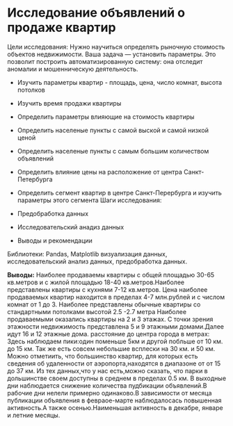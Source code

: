 # Исследование объявлений о продаже квартир

Цели исследования:
Нужно научиться определять рыночную стоимость объектов недвижимости. Ваша задача — установить параметры. Это позволит построить автоматизированную систему: она отследит аномалии и мошенническую деятельность.

* Изучить параметры квартир - площадь, цена, число комнат, высота потолков
* Изучить время продажи квартиры
* Определить параметры влияющие на стоимость квартиры
* Определить населеные пункты с самой выской и самой низкой ценой
* Определить населеные пункты с самым большим количеством объявлений
* Определить влияние цены на расположение от центра Санкт-Петербурга
* Определить сегмент квартир в центре Санкт-Перербурга и изучить параметры этого сегмента 
Шаги исследования:

* Предобработка данных
* Исследовательский анадиз данных
* Выводы и рекомендации

Библиотеки: Pandas, Matplotlib
визуализация данных, исследовательский анализ данных, предобработка данных.

**Выводы:**
Наиболее продаваемы квартиры с общей площадью 30-65 кв.метров и с жилой площадью 18-40 кв.метров.Наиболее представлены квартиры с кухнями 7-12 кв.метров.
Цена наиболее продаваемых квартир находится в пределах 4-7 млн.рублей и с числом комнат от 1 до 3.
Наиболее представлены обычные квартиры со стандартными потолками высотой 2.5 -2.7 метра
Наиболее продаваемыми оказались квартиры на 2 и 3 этажах.
С точки зрения этажности недвижимость представлена 5 и 9 этажными домами.Далее идут 16 и 12 этажные дома.
расстояние до центра города в метрах: Здесь наблюдаем пики:один поменьше 5км и другой побльше от 10 км. до 15 км. Так же есть совсем небольшие всплески на 30 км. и 50 км.
Можно отметиить, что большинство квартир, для которых есть сведения об удаленности от аэропорта,находятся в диапазоне от от 15 до 37 км.
Из тех данных,что у нас есть,можно сказать, что парки в дольшинстве своем доступны в среднем в пределах 0.5 км.
В выходные дни наблюдается снижение количества пудбикации объявлений.В рабочие дни нелели примерно одинаково.В зависимости от месяца публикации объявления в февраое-марте наблюдалосась повышенная активность.А также осенью.Наименьшая активность в декабре, январе и летние месяцы.
